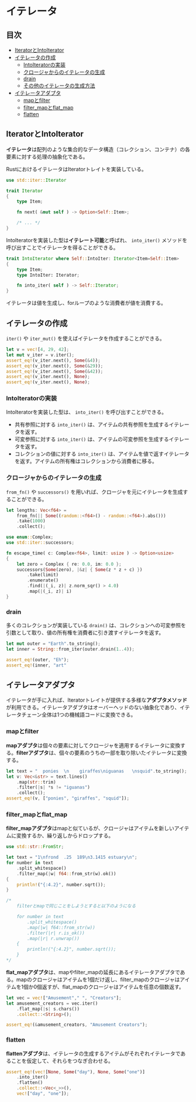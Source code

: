 # イテレータ


## 目次
- [IteratorとIntoIterator](#iteratorとintoiterator)
- [イテレータの作成](#イテレータの作成)
	- [IntoIteratorの実装](#IntoIteratorの実装)
	- [クロージャからのイテレータの生成](#クロージャからのイテレータの生成)
	- [drain](#drain)
	- [その他のイテレータの生成方法](#その他のイテレータの生成方法)
- [イテレータアダプタ](#イテレータアダプタ)
	- [mapとfilter](#mapとfilter)
	- [filter_mapとflat_map](#filter_mapとflat_map)
	- [flatten](#flatten)


## IteratorとIntoIterator

**イテレータ**は配列のような集合的なデータ構造（コレクション、コンテナ）の各要素に対する処理の抽象化である。

RustにおけるイテレータはIteratorトレイトを実装している。

```rust
use std::iter::Iterator

trait Iterator
{
	type Item;

	fn next( &mut self ) -> Option<Self::Item>;

	/* ... */
}
```

IntoIteratorを実装した型は**イテレート可能**と呼ばれ、 `into_iter()` メソッドを呼び出すことでイテレータを得ることができる。

```rust
trait IntoIterator where Self::IntoIter: Iterator<Item=Self::Item>
{
	type Item;
	type IntoIter: Iterator;

	fn into_iter( self ) -> Self::Iterator;
}
```

イテレータは値を生成し、forループのような消費者が値を消費する。


## イテレータの作成

`iter()` や `iter_mut()` を使えばイテレータを作成することができる。

```rust
let v = vec![4, 29, 42];
let mut v_iter = v.iter();
assert_eq!(v_iter.next(), Some(&4));
assert_eq!(v_iter.next(), Some(&29));
assert_eq!(v_iter.next(), Some(&42));
assert_eq!(v_iter.next(), None);
assert_eq!(v_iter.next(), None);
```

### IntoIteratorの実装

IntoIteratorを実装した型は、 `into_iter()` を呼び出すことができる。

- 共有参照に対する `into_iter()` は、アイテムの共有参照を生成するイテレータを返す。
- 可変参照に対する `into_iter()` は、アイテムの可変参照を生成するイテレータを返す。
- コレクションの値に対する `into_iter()` は、アイテムを値で返すイテレータを返す。アイテムの所有権はコレクションから消費者に移る。

### クロージャからのイテレータの生成

`from_fn()` や `successors()` を用いれば、クロージャを元にイテレータを生成することができる。

```rust
let lengths: Vec<f64> =
	from_fn(|| Some((random::<f64>() - random::<f64>).abs()))
	.take(1000)
	.collect();
```

```rust
use enum::Complex;
use std::iter::successors;

fn escape_time( c: Complex<f64>, limit: usize ) -> Option<usize>
{
	let zero = Complex { re: 0.0, im: 0.0 };
	successors(Some(zero), |&z| { Some(z * z + c) })
		.take(limit)
		.enumerate()
		.find(|(_i, z)| z.norm_sqr() > 4.0)
		.map(|(_i, z)| i)
}
```

### drain

多くのコレクションが実装している `drain()` は、コレクションへの可変参照を引数として取り、値の所有権を消費者に引き渡すイテレータを返す。 

```rust
let mut outer = "Earth".to_string();
let inner = String::from_iter(outer.drain(1..4));

assert_eq!(outer, "Eh");
assert_eq!(inner, "art"
```


## イテレータアダプタ

イテレータが手に入れば、Iteratorトレイトが提供する多様な**アダプタメソッド**が利用できる。イテレータアダプタはオーバーヘッドのない抽象化であり、イテレータチェーン全体は1つの機械語コードに変換できる。

### mapとfilter

**mapアダプタ**は個々の要素に対してクロージャを適用するイテレータに変換する。**filterアダプタ**は、個々の要素のうちの一部を取り除いたイテレータに変換する。

```rust
let text = "  ponies  \n    giraffes\niguanas   \nsquid".to_string();
let v: Vec<&str> = text.lines()
	.map(str::trim)
	.filter(|s| *s != "iguanas")
	.collect();
assert_eq!(v, ["ponies", "giraffes", "squid"]);
```

### filter_mapとflat_map

**filter_mapアダプタ**はmapと似ているが、クロージャはアイテムを新しいアイテムに変換するか、繰り返しからドロップする。

```rust
use std::str::FromStr;

let text = "1\nfrond  .25  189\n3.1415 estuary\n";
for number in text
	.split_whitespace()
	.filter_map(|w| f64::from_str(w).ok())
{
	println!("{:4.2}", number.sqrt());
}

/*
	filterとmapで同じことをしようとすると以下のようになる

	for number in text
		.split_whitespace()
		.map(|w| f64::from_str(w))
		.filter(|r| r.is_ok())
		.map(|r| r.unwrap())
	{
		println!("{:4.2}", number.sqrt());
	}
*/
```

**flat_mapアダプタ**は、mapやfilter_mapの延長にあるイテレータアダプタである。mapのクロージャはアイテムを1個だけ返し、filter_mapのクロージャはアイテムを1個か0個返すが、flat_mapのクロージャはアイテムを任意の個数返す。

```rust
let vec = vec!["Amusement"," ", "Creators"];
let amusement_creators = vec.iter()
	.flat_map(|s| s.chars())
	.collect::<String>();

assert_eq!(&amusement_creators, "Amusement Creators");
```

### flatten

**flattenアダプタ**は、イテレータの生成するアイテムがそれぞれイテレータであることを仮定して、それらをつなぎ合わせる。

```rust
assert_eq!(vec![None, Some("day"), None, Some("one")]
	.into_iter()
	.flatten()
	.collect::<Vec<_>>(),
	vec!["day", "one"]);
```
